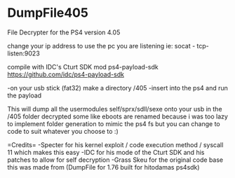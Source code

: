 # DumpFile405
File Decrypter for the PS4 version 4.05

change your ip address to use the pc you are listening ie:
  socat - tcp-listen:9023

compile with IDC's Cturt SDK mod ps4-payload-sdk https://github.com/idc/ps4-payload-sdk

-on your usb stick (fat32) make a directory /405
-insert into the ps4 and run the payload

This will dump all the usermodules self/sprx/sdll/sexe onto your usb in the /405 folder decrypted
some like eboots are renamed because i was too lazy to implement folder generation to mimic the ps4 fs
but you can change to code to suit whatever you choose to :)

=Credits=
-Specter for his kernel exploit / code execution method / syscall 11 which makes this easy
-IDC for his mode of the Cturt SDK and his patches to allow for self decryption
-Grass Skeu for the original code base this was made from (DumpFile for 1.76 built for hitodamas ps4sdk)
